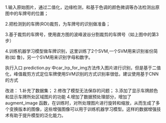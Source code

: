 
1.输入原始图片，通过二值化，边缘检测，和基于色调的颜色微调等办法检测出原图中的车牌号的位置；

2.把检测到的车牌(ROI)裁剪，为车牌号的识别做准备；

3.基于裁剪的车牌号，使用直方图的波峰波谷分割裁剪的车牌号（如上图中的第3步）

4.训练机器学习模型做车牌识别，这里训练了2个SVM,一个SVM用来识别省份简称(如 鲁)，另一个SVM用来识别字母和数字。

执行入口 prediction.py 中car_lrp_for_img方法传入图片进行识别，但是基于二值化，峰值裁剪方式定位车牌使用SVM识别的方式识别率很低，建议使用基于CNN的方式

改进：
1.补充了数据集；
2.修改了模型无法保存的问题；
3.添加了显示车牌颜色和显示车牌所处区域图片的功能
4.增加了数据预处理部分，增加了augment_image 函数，在训练时，对所处理图片进行旋转和缩放，从而生成了多个变换版本的图像，这些增强图像可以用于训练机器学习模型。这样的数据增强技术有助于提升模型的泛化能力。
